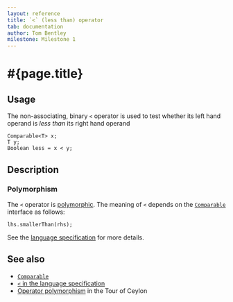 ```yaml
---
layout: reference
title: `<` (less than) operator
tab: documentation
author: Tom Bentley
milestone: Milestone 1
---
```


# #{page.title}

## Usage 

The non-associating, binary `<` operator is used to test whether its left hand 
operand is *less than* its right hand operand

    Comparable<T> x;
    T y;
    Boolean less = x < y;

## Description

### Polymorphism

The `<` operator is [polymorphic](/documentation/reference/operator/operator-polymorphism). 
The meaning of `<` depends on the 
[`Comparable`](../../ceylon.language/Comparable) interface as follows:

    lhs.smallerThan(rhs);

See the [language specification](#{site.urls.spec}#equalityandcomparisonoperators) for more details.

## See also

* [`Comparable`](../../ceylon.language/Comparable)
* [`<` in the language specification](#{site.urls.spec}#equalityandcomparisonoperators)
* [Operator polymorphism](/documentation/tour/language-module/#operator_polymorphism) 
  in the Tour of Ceylon

